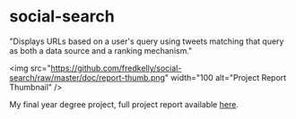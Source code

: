 social-search
=============

"Displays URLs based on a user's query using tweets matching that query as both a data source and a ranking mechanism."

<img src="https://github.com/fredkelly/social-search/raw/master/doc/report-thumb.png" width="100 alt="Project Report Thumbnail" />

My final year degree project, full project report available [here](https://github.com/fredkelly/social-search/raw/master/doc/report.pdf).
